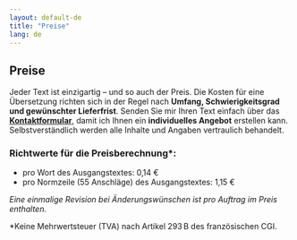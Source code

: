 ```yaml
---
layout: default-de
title: "Preise"
lang: de
---
```


## Preise

Jeder Text ist einzigartig – und so auch der Preis. Die Kosten für eine Übersetzung richten sich in der Regel nach **Umfang, Schwierigkeitsgrad und gewünschter Lieferfrist**. Senden Sie mir Ihren Text einfach über das [**Kontaktformular**](https://nneuhoff.github.io/traduction-translation-uebersetzung/de/contact.html), damit ich Ihnen ein **individuelles Angebot** erstellen kann. Selbstverständlich werden alle Inhalte und Angaben vertraulich behandelt.

### Richtwerte für die Preisberechnung*:
- pro Wort des Ausgangstextes: 0,14 €
- pro Normzeile (55 Anschläge) des Ausgangstextes: 1,15 €
  
*Eine einmalige Revision bei Änderungswünschen ist pro Auftrag im Preis enthalten.*

*Keine Mehrwertsteuer (TVA) nach Artikel 293 B des französischen CGI.
